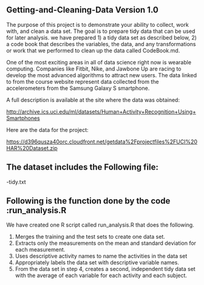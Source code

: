 ## Getting-and-Cleaning-Data Version 1.0

The purpose of this project is to demonstrate your ability to collect, work with, and clean a data set. The goal is to prepare tidy data that can be used for later analysis. we have prepared  1) a tidy data set as described below, 
2) a code book that describes the variables, the data, and any transformations or work that we performed to clean up the data called CodeBook.md. 

One of the most exciting areas in all of data science right now is wearable computing. Companies like Fitbit, Nike, and Jawbone Up are racing to develop the most advanced algorithms to attract new users. The data linked to from the course website represent data collected from the accelerometers from the Samsung Galaxy S smartphone. 

A full description is available at the site where the data was obtained: 

http://archive.ics.uci.edu/ml/datasets/Human+Activity+Recognition+Using+Smartphones 

Here are the data for the project: 

https://d396qusza40orc.cloudfront.net/getdata%2Fprojectfiles%2FUCI%20HAR%20Dataset.zip 


## The dataset includes the Following file:


-tidy.txt

## Following is the function done by the code :run_analysis.R

We have created one R script called run_analysis.R that does the following. 
1. Merges the training and the test sets to create one data set.
2. Extracts only the measurements on the mean and standard deviation for each measurement. 
3. Uses descriptive activity names to name the activities in the data set
4. Appropriately labels the data set with descriptive variable names. 
5. From the data set in step 4, creates a second, independent tidy data set with the average of each variable for each activity and each subject.


